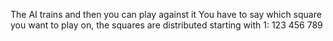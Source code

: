 The AI trains and then you can play against it
You have to say which square you want to play on, the squares are distributed starting with 1:
123
456
789 
